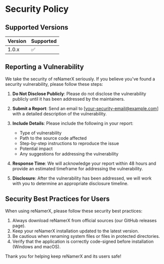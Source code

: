 # Security Policy

## Supported Versions

| Version | Supported          |
| ------- | ------------------ |
| 1.0.x   | :white_check_mark: |

## Reporting a Vulnerability

We take the security of reNamerX seriously. If you believe you've found a security vulnerability, please follow these steps:

1. **Do Not Disclose Publicly**: Please do not disclose the vulnerability publicly until it has been addressed by the maintainers.

2. **Submit a Report**: Send an email to [your-security-email@example.com] with a detailed description of the vulnerability.

3. **Include Details**: Please include the following in your report:
   - Type of vulnerability
   - Path to the source code affected
   - Step-by-step instructions to reproduce the issue
   - Potential impact
   - Any suggestions for addressing the vulnerability

4. **Response Time**: We will acknowledge your report within 48 hours and provide an estimated timeframe for addressing the vulnerability.

5. **Disclosure**: After the vulnerability has been addressed, we will work with you to determine an appropriate disclosure timeline.

## Security Best Practices for Users

When using reNamerX, please follow these security best practices:

1. Always download reNamerX from official sources (our GitHub releases page).
2. Keep your reNamerX installation updated to the latest version.
3. Be cautious when renaming system files or files in protected directories.
4. Verify that the application is correctly code-signed before installation (Windows and macOS).

Thank you for helping keep reNamerX and its users safe! 